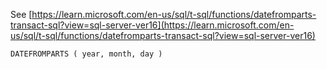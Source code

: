 See [https://learn.microsoft.com/en-us/sql/t-sql/functions/datefromparts-transact-sql?view=sql-server-ver16](https://learn.microsoft.com/en-us/sql/t-sql/functions/datefromparts-transact-sql?view=sql-server-ver16)
```
DATEFROMPARTS ( year, month, day )
```
